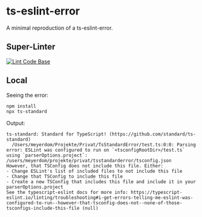 # ts-eslint-error

A minimal reproduction of a ts-eslint-error.

## Super-Linter

[![Lint Code Base](https://github.com/dominicmeyer/ts-eslint-error/actions/workflows/super-linter.yml/badge.svg)](https://github.com/dominicmeyer/ts-eslint-error/actions/workflows/super-linter.yml)

## Local

Seeing the error:

```sh
npm install
npx ts-standard
```

Output:

```text
ts-standard: Standard for TypeScript! (https://github.com/standard/ts-standard)
  /Users/meyerdom/Projekte/Privat/TsStandardError/test.ts:0:0: Parsing error: ESLint was configured to run on `<tsconfigRootDir>/test.ts` using `parserOptions.project`: /users/meyerdom/projekte/privat/tsstandarderror/tsconfig.json
However, that TSConfig does not include this file. Either:
- Change ESLint's list of included files to not include this file
- Change that TSConfig to include this file
- Create a new TSConfig that includes this file and include it in your parserOptions.project
See the typescript-eslint docs for more info: https://typescript-eslint.io/linting/troubleshooting#i-get-errors-telling-me-eslint-was-configured-to-run--however-that-tsconfig-does-not--none-of-those-tsconfigs-include-this-file (null)
```
